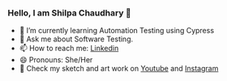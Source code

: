 ### Hello, I am Shilpa Chaudhary 👋

- 🌱 I’m currently learning Automation Testing using Cypress
- 💬 Ask me about Software Testing.
- 📫 How to reach me: [Linkedin](https://www.linkedin.com/in/shilpa-chaudhary-qa/)
- 😄 Pronouns: She/Her
- 🎨 Check my sketch and art work on [Youtube](https://www.youtube.com/@Shilpa_Creative_Canvas) and [Instagram](instagram.com/_chromatic_art)
